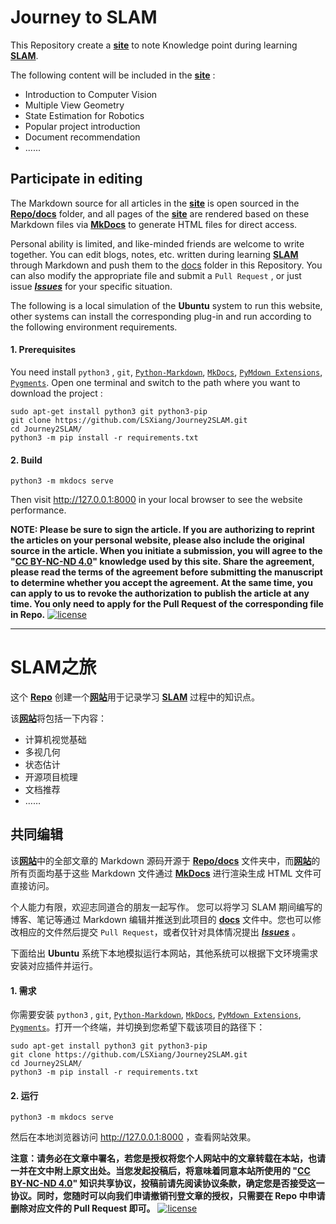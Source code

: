 # Journey to SLAM

This Repository create a [**site**](https://lsxiang.github.io/Journey2SLAM "https://lsxiang.github.io/Journey2SLAM") to note Knowledge point during learning [**SLAM**](https://en.wikipedia.org/wiki/Simultaneous_localization_and_mapping "Simultaneous Localization and Mapping"). 

The following content will be included in the [**site**](https://lsxiang.github.io/Journey2SLAM "https://lsxiang.github.io/Journey2SLAM") :  
- Introduction to Computer Vision
- Multiple View Geometry
- State Estimation for Robotics
- Popular project introduction
- Document recommendation
- ......

## Participate in editing

The Markdown source for all articles in the  [**site**](https://lsxiang.github.io/Journey2SLAM "https://lsxiang.github.io/Journey2SLAM") is open sourced in the [**Repo/docs**](https://github.com/LSXiang/Journey2SLAM/tree/master/docs) folder, and all pages of the  [**site**](https://lsxiang.github.io/Journey2SLAM "https://lsxiang.github.io/Journey2SLAM") are rendered based on these Markdown files via [**MkDocs**](https://www.mkdocs.org/ "https://www.mkdocs.org/") to generate HTML files for direct access.

Personal ability is limited, and like-minded friends are welcome to write together. You can edit blogs, notes, etc. written during learning [**SLAM**](https://en.wikipedia.org/wiki/Simultaneous_localization_and_mapping "Simultaneous Localization and Mapping") through Markdown and push them to the [docs](https://github.com/LSXiang/Journey2SLAM/tree/master/docs) folder in this Repository. You can also modify the appropriate file and submit a `Pull Request` , or just issue [***Issues***](https://github.com/LSXiang/Journey2SLAM/issues) for your specific situation.

The following is a local simulation of the **Ubuntu** system to run this website, other systems can install the corresponding plug-in and run according to the following environment requirements.

#### 1. Prerequisites

You need install `python3` , `git`, [`Python-Markdown`](https://python-markdown.github.io/),  [`MkDocs`](https://www.mkdocs.org/),  [`PyMdown Extensions`](https://facelessuser.github.io/pymdown-extensions), [`Pygments`](http://pygments.org/). Open one terminal and switch to the path where you want to download the project :

```
sudo apt-get install python3 git python3-pip
git clone https://github.com/LSXiang/Journey2SLAM.git
cd Journey2SLAM/
python3 -m pip install -r requirements.txt
```

#### 2. Build

```
python3 -m mkdocs serve
```

Then visit http://127.0.0.1:8000 in your local browser to see the website performance.

**NOTE: Please be sure to sign the article. If you are authorizing to reprint the articles on your personal website, please also include the original source in the article. When you initiate a submission, you will agree to the "[CC BY-NC-ND 4.0](https://creativecommons.org/licenses/by-nc-nd/4.0/deed.zh)" knowledge used by this site. Share the agreement, please read the terms of the agreement before submitting the manuscript to determine whether you accept the agreement. At the same time, you can apply to us to revoke the authorization to publish the article at any time. You only need to apply for the Pull Request of the corresponding file in Repo.** 
[![license](https://licensebuttons.net/l/by/4.0/88x31.png)](https://creativecommons.org/licenses/by-nc-nd/4.0/deed.en)



---

# SLAM之旅

这个 [**Repo**](https://github.com/LSXiang/Journey2SLAM "https://github.com/LSXiang/Journey2SLAM") 创建一个[**网站**](https://lsxiang.github.io/Journey2SLAM "https://lsxiang.github.io/Journey2SLAM")用于记录学习 [**SLAM**](https://en.wikipedia.org/wiki/Simultaneous_localization_and_mapping "Simultaneous Localization and Mapping") 过程中的知识点。

该[**网站**](https://lsxiang.github.io/Journey2SLAM "https://lsxiang.github.io/Journey2SLAM")将包括一下内容：  

- 计算机视觉基础
- 多视几何
- 状态估计
- 开源项目梳理
- 文档推荐
- ……

## 共同编辑

该[**网站**](https://lsxiang.github.io/Journey2SLAM "https://lsxiang.github.io/Journey2SLAM")中的全部文章的 Markdown 源码开源于 [**Repo/docs**](https://github.com/LSXiang/Journey2SLAM/tree/master/docs) 文件夹中，而[**网站**](https://lsxiang.github.io/Journey2SLAM "https://lsxiang.github.io/Journey2SLAM")的所有页面均基于这些 Markdown 文件通过 [**MkDocs**](https://www.mkdocs.org/ "https://www.mkdocs.org/") 进行渲染生成 HTML 文件可直接访问。

个人能力有限，欢迎志同道合的朋友一起写作。 您可以将学习 SLAM 期间编写的博客、笔记等通过 Markdown 编辑并推送到此项目的 [**docs**](https://github.com/LSXiang/Journey2SLAM/tree/master/docs) 文件中。您也可以修改相应的文件然后提交 `Pull Request`，或者仅针对具体情况提出 [***Issues***](https://github.com/LSXiang/Journey2SLAM/issues) 。

下面给出 **Ubuntu** 系统下本地模拟运行本网站，其他系统可以根据下文环境需求安装对应插件并运行。

#### 1. 需求

你需要安装 `python3` , `git`, [`Python-Markdown`](https://python-markdown.github.io/),  [`MkDocs`](https://www.mkdocs.org/),  [`PyMdown Extensions`](https://facelessuser.github.io/pymdown-extensions), [`Pygments`](http://pygments.org/)。打开一个终端，并切换到您希望下载该项目的路径下：

```
sudo apt-get install python3 git python3-pip
git clone https://github.com/LSXiang/Journey2SLAM.git
cd Journey2SLAM/
python3 -m pip install -r requirements.txt
```

#### 2. 运行

```
python3 -m mkdocs serve
```

然后在本地浏览器访问 http://127.0.0.1:8000 ，查看网站效果。



**注意：请务必在文章中署名，若您是授权将您个人网站中的文章转载在本站，也请一并在文中附上原文出处。当您发起投稿后，将意味着同意本站所使用的 "[CC BY-NC-ND 4.0](https://creativecommons.org/licenses/by-nc-nd/4.0/deed.zh)" 知识共享协议，投稿前请先阅读协议条款，确定您是否接受这一协议。同时，您随时可以向我们申请撤销刊登文章的授权，只需要在 Repo 中申请删除对应文件的 Pull Request 即可。**
[![license](https://licensebuttons.net/l/by/4.0/88x31.png)](https://creativecommons.org/licenses/by-nc-nd/4.0/deed.zh)

